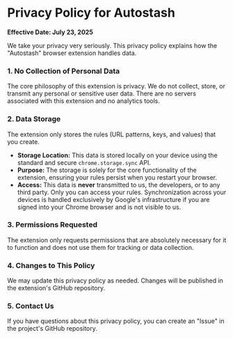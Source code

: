 # Privacy Policy for Autostash

**Effective Date: July 23, 2025**

We take your privacy very seriously. This privacy policy explains how the "Autostash" browser extension handles data.

### 1. No Collection of Personal Data

The core philosophy of this extension is privacy. We do not collect, store, or transmit any personal or sensitive user data. There are no servers associated with this extension and no analytics tools.

### 2. Data Storage

The extension only stores the rules (URL patterns, keys, and values) that you create.

*   **Storage Location:** This data is stored locally on your device using the standard and secure `chrome.storage.sync` API.
*   **Purpose:** The storage is solely for the core functionality of the extension, ensuring your rules persist when you restart your browser.
*   **Access:** This data is **never** transmitted to us, the developers, or to any third party. Only you can access your rules. Synchronization across your devices is handled exclusively by Google's infrastructure if you are signed into your Chrome browser and is not visible to us.

### 3. Permissions Requested

The extension only requests permissions that are absolutely necessary for it to function and does not use them for tracking or data collection.

### 4. Changes to This Policy

We may update this privacy policy as needed. Changes will be published in the extension's GitHub repository.

### 5. Contact Us

If you have questions about this privacy policy, you can create an "Issue" in the project's GitHub repository.
